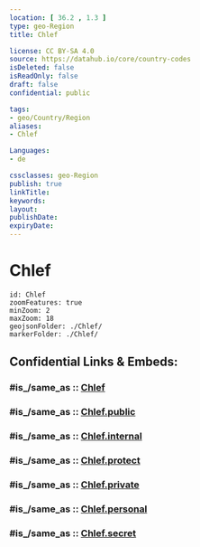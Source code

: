 ```yaml
---
location: [ 36.2 , 1.3 ] 
type: geo-Region
title: Chlef

license: CC BY-SA 4.0
source: https://datahub.io/core/country-codes
isDeleted: false
isReadOnly: false
draft: false
confidential: public

tags:
- geo/Country/Region
aliases:
- Chlef

Languages:
- de

cssclasses: geo-Region
publish: true
linkTitle: 
keywords: 
layout: 
publishDate: 
expiryDate: 
---
```


# Chlef

```leaflet
id: Chlef
zoomFeatures: true 
minZoom: 2 
maxZoom: 18
geojsonFolder: ./Chlef/
markerFolder: ./Chlef/
```


## Confidential Links & Embeds: 

### #is_/same_as :: [Chlef](/_Standards/Earth/Continent/Africa/Africa~North/Algeria/provinces~Algeria/Chlef.md) 

### #is_/same_as :: [Chlef.public](/_public/Earth/Continent/Africa/Africa~North/Algeria/provinces~Algeria/Chlef.public.md) 

### #is_/same_as :: [Chlef.internal](/_internal/Earth/Continent/Africa/Africa~North/Algeria/provinces~Algeria/Chlef.internal.md) 

### #is_/same_as :: [Chlef.protect](/_protect/Earth/Continent/Africa/Africa~North/Algeria/provinces~Algeria/Chlef.protect.md) 

### #is_/same_as :: [Chlef.private](/_private/Earth/Continent/Africa/Africa~North/Algeria/provinces~Algeria/Chlef.private.md) 

### #is_/same_as :: [Chlef.personal](/_personal/Earth/Continent/Africa/Africa~North/Algeria/provinces~Algeria/Chlef.personal.md) 

### #is_/same_as :: [Chlef.secret](/_secret/Earth/Continent/Africa/Africa~North/Algeria/provinces~Algeria/Chlef.secret.md)


